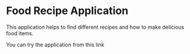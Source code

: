 # Food Recipe Application

This application helps to find different recipes and how to make delicious food items.

You can try the application from this link
